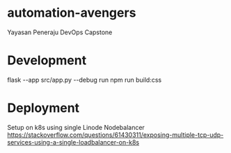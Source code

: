 # automation-avengers
Yayasan Peneraju DevOps Capstone

# Development
flask --app src/app.py --debug run
npm run build:css




# Deployment
Setup on k8s using single Linode Nodebalancer
https://stackoverflow.com/questions/61430311/exposing-multiple-tcp-udp-services-using-a-single-loadbalancer-on-k8s